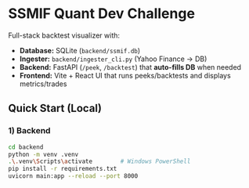 # SSMIF Quant Dev Challenge

Full-stack backtest visualizer with:
- **Database:** SQLite (`backend/ssmif.db`)
- **Ingester:** `backend/ingester_cli.py` (Yahoo Finance -> DB)
- **Backend:** FastAPI (`/peek`, `/backtest`) that **auto-fills DB** when needed
- **Frontend:** Vite + React UI that runs peeks/backtests and displays metrics/trades

## Quick Start (Local)

### 1) Backend
```bash
cd backend
python -m venv .venv
.\.venv\Scripts\activate        # Windows PowerShell
pip install -r requirements.txt
uvicorn main:app --reload --port 8000
